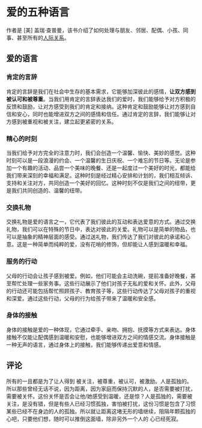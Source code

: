 # 爱的五种语言

作者是 [美] 盖瑞·查普曼，该书介绍了如何处理与朋友、邻居、配偶、小孩、同事、甚至所有的[人际关系](https://baike.baidu.com/item/人际关系/492898?fromModule=lemma_inlink)。

## 爱的语言

### 肯定的言辞

肯定的言辞是我们在社会中生存的基本需求，它能够加深彼此的感情，**让双方感到被认可和被尊重**。当我们用肯定的言辞表达我们的爱时，我们能够给予对方积极的反馈和鼓励，让对方感受到我们的肯定和接纳。这种肯定和鼓励能够让对方感到自信和安心，同时也能增进双方之间的感情和信任。通过肯定的言辞，我们能够让对方感到被重视和被关注，建立起更紧密的关系。

### **精心的时刻**

当我们给予对方完全的注意力时，我们会创造一个温馨、愉快、美妙的感觉。这种时刻可以是一段浪漫的约会、一个温馨的生日庆祝、一个难忘的节日等。无论是参加一个有趣的活动、品尝一个美味的晚餐、还是一起度过一个美好的时光，都能给我们带来深刻的幸福和满足。这种时刻是经过精心安排和计划的，我们相互倾诉、支持和关注对方，共同创造一个美好的回忆。这种时刻不仅是我们之间的纽带，更是我们共同创造的、温馨的纽带。

### **交换礼物**

交换礼物是爱的语言之一，它代表了我们彼此的互动和表达爱意的方式。通过交换礼物，我们可以在特殊的节日中，表达对彼此的关爱。礼物可以是简单的物品，也可以是抽象的精神层面的感受。通过送礼物，我们传达了我们对彼此的承诺和心意。这是一种简单而纯粹的爱，没有花哨的修饰，但却能让人感到温暖和幸福。

### **服务的行动**

父母的行动会让孩子感到被爱。例如，他们可能会主动洗碗，提前准备好晚餐，甚至帮忙处理一些家务事。这些行动展示了他们对孩子无私的爱和关怀。此外，父母的行动还可能包括帮忙照顾孩子、教育孩子等，这些行动传达了父母对孩子的重视和深爱。通过这些行动，父母的行为给孩子带来了温暖和安全感。

### **身体的接触**

身体的接触是爱的一种体现，它通过牵手、亲吻、拥抱、抚摸等方式来表达。身体接触不仅能让配偶感到温暖和安慰，也能够增进双方之间的情感交流。身体接触是一种无声的语言，通过身体上的接触，我们能够传递出爱意和情感。

## 评论

所有的一且都是为了让人得到 被关注，被尊重，被认可，被激励。人是孤独的。 所以那些曾经无话不说，因为距离，因为家庭而保持沉默的人，是否需要被打扰，需要被关怀。这份关怀是否会让他/她感受到温暖，还是惊？人是孤独的，需要被关注，是没有错，但是有些人已经习惯孤独，害怕被打扰，这份习惯是包含了习惯某些已经不在身边的人的孤独。所以就让距离这堵无形的墙继续，阻隔年颗孤独的心吧，只要他们想，随时可以推倒这面墙，除非另外一个人的 心已经死寂。